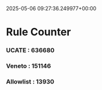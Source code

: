 2025-05-06 09:27:36.249977+00:00
# Rule Counter 
 ### UCATE : 636680

 ### Veneto : 151146

 ### Allowlist : 13930